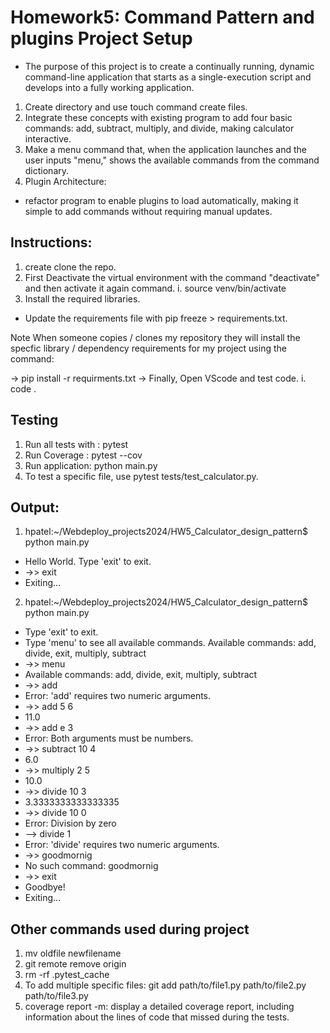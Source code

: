 # Homework5: Command Pattern and plugins Project Setup
- The purpose of this project is to create a continually running, dynamic command-line application that starts as a single-execution script and develops into a fully working application. 
1. Create directory and use touch command create files.
2. Integrate these concepts with existing program to add four basic commands: add, subtract, multiply, and divide, making calculator interactive.
3. Make a menu command that, when the application launches and the user inputs "menu," shows the available commands from the command dictionary.
4. Plugin Architecture:
 - refactor program to enable plugins to load automatically, making it simple to add commands without requiring manual updates.
## Instructions:
1. create clone the repo.
2. First Deactivate the virtual environment with the command "deactivate" and then activate it again command.
  i. source venv/bin/activate
3. Install the required libraries.
  - Update the requirements file with pip freeze > requirements.txt.

Note When someone copies / clones my repository they will install the specfic library / dependency requirements for my project using the command:

-> pip install -r requirments.txt
-> Finally, Open VScode and test code.
   i. code .

## Testing

1. Run all tests with : pytest
2. Run Coverage : pytest --cov
3. Run application: python main.py
4. To test a specific file, use pytest tests/test_calculator.py.

## Output:
1. hpatel:~/Webdeploy_projects2024/HW5_Calculator_design_pattern$ python main.py
- Hello World. Type 'exit' to exit.
-  ->> exit
-  Exiting...

2. hpatel:~/Webdeploy_projects2024/HW5_Calculator_design_pattern$ python main.py
-  Type 'exit' to exit.
-  Type 'menu' to see all available commands.
Available commands: add, divide, exit, multiply, subtract
-  ->> menu
-  Available commands: add, divide, exit, multiply, subtract
-  ->> add
-  Error: 'add' requires two numeric arguments.
-  ->> add 5 6
-  11.0
-  ->> add e 3
-  Error: Both arguments must be numbers.
-  ->> subtract 10 4
-  6.0
-  ->> multiply 2 5
-  10.0
-  ->> divide 10 3
-  3.3333333333333335
-  ->> divide 10 0
-  Error: Division by zero
-  --> divide 1
-  Error: 'divide' requires two numeric arguments.
-  ->> goodmornig
-  No such command: goodmornig
-  ->> exit
-  Goodbye!
-  Exiting...

## Other commands used during project
 1. mv oldfile newfilename
 2. git remote remove origin
 3. rm -rf .pytest_cache
 4. To add multiple specific files: git add path/to/file1.py path/to/file2.py path/to/file3.py
 5. coverage report -m: display a detailed coverage report, including information about the lines of code that missed during the tests.